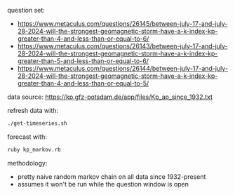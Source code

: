 question set:

 - https://www.metaculus.com/questions/26145/between-july-17-and-july-28-2024-will-the-strongest-geomagnetic-storm-have-a-k-index-kp-greater-than-4-and-less-than-or-equal-to-6/
 - https://www.metaculus.com/questions/26143/between-july-17-and-july-28-2024-will-the-strongest-geomagnetic-storm-have-a-k-index-kp-greater-than-5-and-less-than-or-equal-to-6/
 - https://www.metaculus.com/questions/26144/between-july-17-and-july-28-2024-will-the-strongest-geomagnetic-storm-have-a-k-index-kp-greater-than-4-and-less-than-or-equal-to-5/

data source: https://kp.gfz-potsdam.de/app/files/Kp_ap_since_1932.txt

refresh data with:

```bash
./get-timeseries.sh
```

forecast with:

```bash
ruby kp_markov.rb
```

methodology:

- pretty naive random markov chain on all data since 1932-present
- assumes it won't be run while the question window is open
